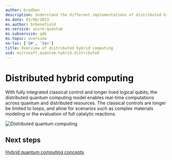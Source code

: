 ```yaml
---
author: bradben
description: Understand the different implementations of distributed hybrid quantum computing.
ms.date: 03/06/2023
ms.author: brbenefield
ms.service: azure-quantum
ms.subservice: qdk
ms.topic: overview
no-loc: ['Q#', '$$v']
title: Overview of distributed hybrid computing
uid: microsoft.quantum.hybrid.distributed
---
```


# Distributed hybrid computing

With fully integrated classical control and longer lived logical qubits, the distributed quantum computing model enables real-time computations across quantum and distributed resources. The classical controls are longer be limited to loops, and allow for scenarios such as complex materials modeling or the evaluation of full catalytic reactions.

![Distributed quantum computing](~/media/hybrid/distributed.png)

## Next steps

[Hybrid quantum computing concepts](xref:microsoft.quantum.concepts.hybrid)